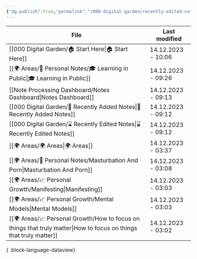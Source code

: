 ```yaml
---
{"dg-publish":true,"permalink":"/000-digital-garden/recently-edited-notes/","dgPassFrontmatter":true,"noteIcon":"1","created":"2023-12-14T09:05:52.599+05:30","updated":"2023-12-14T09:12:44.868+05:30"}
---
```


| File                                                                                                                  | Last modified      |
| --------------------------------------------------------------------------------------------------------------------- | ------------------ |
| [[000 Digital Garden/🏠 Start Here\|🏠 Start Here]]                                                                | 14.12.2023 - 10:06 |
| [[🌍 Areas/📧 Personal Notes/🎓 Learning in Public\|🎓 Learning in Public]]                                        | 14.12.2023 - 09:26 |
| [[Note Processing Dashboard/Notes Dashboard\|Notes Dashboard]]                                                     | 14.12.2023 - 09:13 |
| [[000 Digital Garden/📝 Recently Added Notes\|📝 Recently Added Notes]]                                            | 14.12.2023 - 09:12 |
| [[000 Digital Garden/⌛ Recently Edited Notes\|⌛ Recently Edited Notes]]                                            | 14.12.2023 - 09:12 |
| [[🌍 Areas/🌍 Areas\|🌍 Areas]]                                                                                    | 14.12.2023 - 03:37 |
| [[🌍 Areas/📧 Personal Notes/Masturbation And Porn\|Masturbation And Porn]]                                        | 14.12.2023 - 03:08 |
| [[🌍 Areas/📈 Personal Growth/Manifesting\|Manifesting]]                                                           | 14.12.2023 - 03:03 |
| [[🌍 Areas/📈 Personal Growth/Mental Models\|Mental Models]]                                                       | 14.12.2023 - 03:03 |
| [[🌍 Areas/📈 Personal Growth/How to focus on things that truly matter\|How to focus on things that truly matter]] | 14.12.2023 - 03:02 |

{ .block-language-dataview}